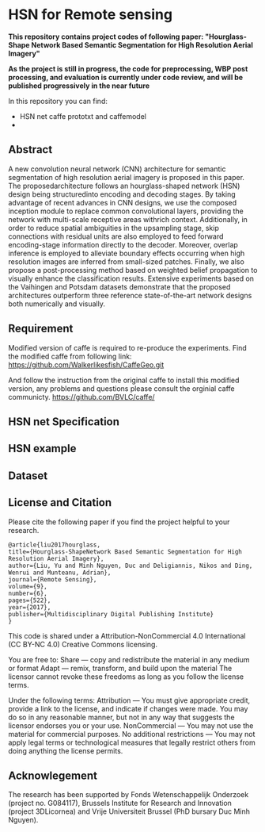 # HSN for Remote sensing

**This repository contains project codes of following paper: "Hourglass-Shape Network Based Semantic Segmentation for High Resolution Aerial Imagery"**

**As the project is still in progress, the code for preprocessing, WBP post processing, and evaluation is currently under code review, and will be published progressively in the near future**

In this repository you can find:
- HSN net caffe prototxt and caffemodel
- 

## Abstract
A new convolution neural network (CNN) architecture for semantic segmentation of high resolution aerial imagery is proposed in this paper. The proposedarchitecture follows an hourglass-shaped network (HSN) design being structuredinto encoding and decoding stages. By taking advantage of recent advances in CNN designs, we use the composed inception module to replace common convolutional layers, providing the network with multi-scale receptive areas withrich context. Additionally, in order to reduce spatial ambiguities in the upsampling stage, skip connections with residual units are also employed to feed forward encoding-stage information directly to the decoder. Moreover, overlap inference is employed to alleviate boundary effects occurring when high resolution images are inferred from small-sized patches. Finally, we also propose a post-processing method based on weighted belief propagation to visually enhance the classification results. Extensive experiments based on the Vaihingen and Potsdam datasets demonstrate that the proposed architectures outperform three reference state-of-the-art network designs both numerically and visually.

## Requirement
Modified version of caffe is required to re-produce the experiments.
Find the modified caffe from following link:
https://github.com/Walkerlikesfish/CaffeGeo.git

And follow the instruction from the original caffe to install this modified version, any problems and questions please consult the orginial caffe communicty.
https://github.com/BVLC/caffe/

## HSN net Specification


## HSN example

## Dataset

## License and Citation

Please cite the following paper if you find the project helpful to your research.

	@article{liu2017hourglass,
	title={Hourglass-ShapeNetwork Based Semantic Segmentation for High Resolution Aerial Imagery},
	author={Liu, Yu and Minh Nguyen, Duc and Deligiannis, Nikos and Ding, Wenrui and Munteanu, Adrian},
	journal={Remote Sensing},
	volume={9},
	number={6},
	pages={522},
	year={2017},
	publisher={Multidisciplinary Digital Publishing Institute}
	}

This code is shared under a Attribution-NonCommercial 4.0 International (CC BY-NC 4.0) Creative Commons licensing. 

You are free to:
Share — copy and redistribute the material in any medium or format
Adapt — remix, transform, and build upon the material
The licensor cannot revoke these freedoms as long as you follow the license terms.

Under the following terms:
Attribution — You must give appropriate credit, provide a link to the license, and indicate if changes were made. You may do so in any reasonable manner, but not in any way that suggests the licensor endorses you or your use.
NonCommercial — You may not use the material for commercial purposes.
No additional restrictions — You may not apply legal terms or technological measures that legally restrict others from doing anything the license permits.

## Acknowlegement
The research has been supported by Fonds Wetenschappelijk Onderzoek (project no.
G084117), Brussels Institute for Research and Innovation (project 3DLicornea) and Vrije Universiteit Brussel
(PhD bursary Duc Minh Nguyen).
